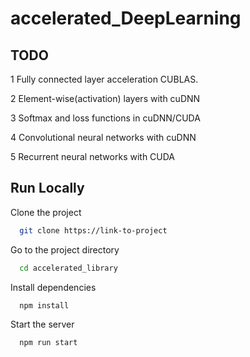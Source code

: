 # accelerated_DeepLearning
## TODO

1 Fully connected layer acceleration CUBLAS.

2 Element-wise(activation) layers with cuDNN

3 Softmax and loss functions in cuDNN/CUDA

4 Convolutional neural networks with cuDNN

5 Recurrent neural networks with CUDA
## Run Locally

Clone the project

```bash
  git clone https://link-to-project
```

Go to the project directory

```bash
  cd accelerated_library
```

Install dependencies

```bash
  npm install
```

Start the server

```bash
  npm run start
```

